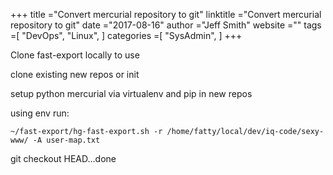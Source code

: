 +++ 
title ="Convert mercurial repository to git" 
linktitle ="Convert mercurial repository to git" 
date ="2017-08-16" 
author ="Jeff Smith"
website ="" 
tags =[ "DevOps", "Linux",  ] 
categories =[ "SysAdmin",  ] 
+++ 

Clone fast-export locally to use

clone existing new repos or init

setup python mercurial via virtualenv and pip in new repos

using env run:

    ~/fast-export/hg-fast-export.sh -r /home/fatty/local/dev/iq-code/sexy-www/ -A user-map.txt 

git checkout HEAD...done
 

